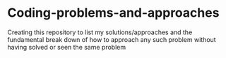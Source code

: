 # Coding-problems-and-approaches
Creating this repository to list my solutions/approaches and the fundamental break down of how to approach any such problem without having solved or seen the same problem
